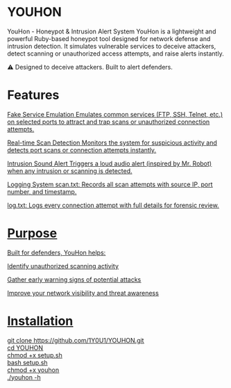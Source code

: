 # YOUHON

YouHon - Honeypot & Intrusion Alert System
YouHon is a lightweight and powerful Ruby-based honeypot tool designed for network defense and intrusion detection. It simulates vulnerable services to deceive attackers, detect scanning or unauthorized access attempts, and raise alerts instantly.

⚠ Designed to deceive attackers. Built to alert defenders.

# Features
<u> Fake Service Emulation<u>
Emulates common services (FTP, SSH, Telnet, etc.) on selected ports to attract and trap scans or unauthorized connection attempts.

 <u> Real-time Scan Detection <u>
Monitors the system for suspicious activity and detects port scans or connection attempts instantly.

<u> Intrusion Sound Alert<u>
Triggers a loud audio alert (inspired by Mr. Robot) when any intrusion or scanning is detected.

<u> Logging System<u>
scan.txt: Records all scan attempts with source IP, port number, and timestamp.

log.txt: Logs every connection attempt with full details for forensic review.

# Purpose
Built for defenders, YouHon helps:

Identify unauthorized scanning activity

Gather early warning signs of potential attacks

Improve your network visibility and threat awareness


# Installation
git clone https://github.com/1Y0U1/YOUHON.git <br>
cd YOUHON<br>
chmod +x setup.sh<br>
bash setup.sh<br>
chmod +x youhon<br>
./youhon -h
